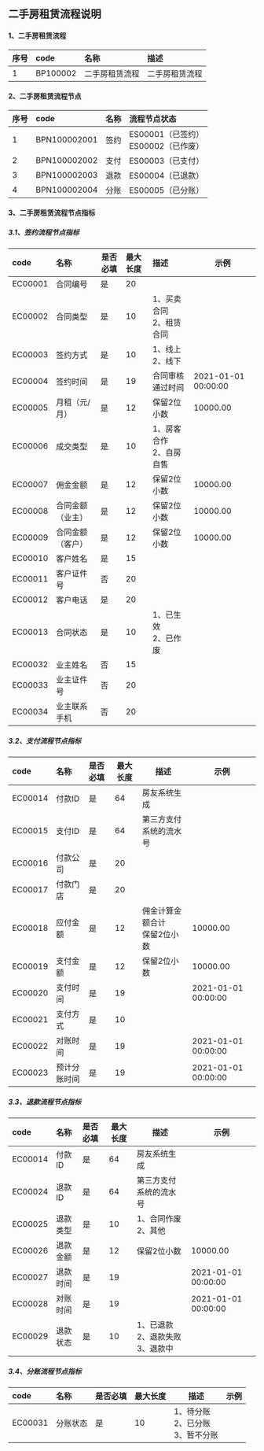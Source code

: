 ## 二手房租赁流程说明

#### 1、二手房租赁流程
| 序号 | code | 名称 | 描述 |
| :---- | :---- | :---- | :----- |
| 1 | BP100002 | 二手房租赁流程 | 二手房租赁流程 |



#### 2、二手房租赁流程节点

| 序号 | code | 名称 |流程节点状态 |
| :---- | :---- | :----- |:----- |
| 1 | BPN100002001 | 签约 | ES00001（已签约）<br/>ES00002（已作废）|
| 2 | BPN100002002 | 支付 | ES00003（已支付）|
| 3 | BPN100002003 | 退款 | ES00004（已退款）|
| 4 | BPN100002004 | 分账 | ES00005（已分账）|



#### 3、二手房租赁流程节点指标

##### 3.1、签约流程节点指标
| code | 名称 | 是否必填 | 最大长度 | 描述 | 示例 |
| :---- | :----- | ------ | :----- | :----- | ------ |
| EC00001 | 合同编号 | 是 | 20 |  |  |
| EC00002 | 合同类型 | 是 | 10 | 1、买卖合同<br/>2、租赁合同 |  |
| EC00003 | 签约方式 | 是 | 10 | 1、线上<br/>2、线下 |  |
| EC00004 | 签约时间 | 是 | 19 | 合同审核通过时间 | 2021-01-01 00:00:00 |
| EC00005 | 月租（元/月） | 是 | 12 | 保留2位小数 | 10000.00 |
| EC00006 | 成交类型 | 是 | 10 | 1、房客合作<br/>2、自房自售 |  |
| EC00007 | 佣金金额 | 是 | 12 | 保留2位小数 | 10000.00 |
| EC00008 | 合同金额（业主） | 是 | 12 | 保留2位小数 | 10000.00 |
| EC00009 | 合同金额（客户） | 是 | 12 | 保留2位小数 | 10000.00 |
| EC00010 | 客户姓名 | 是 | 15 |  |  |
| EC00011 | 客户证件号 | 否 | 20 |  |  |
| EC00012 | 客户电话 | 是 | 20 |  |  |
| EC00013 | 合同状态 | 是 | 10 | 1、已生效<br/>2、已作废 |  |
| EC00032 | 业主姓名 | 否 | 15 |  |  |
| EC00033 | 业主证件号 | 否 | 20 |  |  |
| EC00034 | 业主联系手机 | 否 | 20 |  |  |


##### 3.2、支付流程节点指标

| code | 名称 | 是否必填 | 最大长度 | 描述 | 示例 |
| :---- | :----- | :----- | ------ | ------ | ------ |
| EC00014 | 付款ID | 是 | 64 | 房友系统生成 |  |
| EC00015 | 支付ID | 是 | 64 | 第三方支付系统的流水号 |  |
| EC00016 | 付款公司 | 是 | 20 |  |  |
| EC00017 | 付款门店 | 是 | 20 |  |  |
| EC00018 | 应付金额 | 是 | 12 | 佣金计算金额合计<br/>保留2位小数 | 10000.00 |
| EC00019 | 支付金额 | 是 | 12 | 保留2位小数 | 10000.00 |
| EC00020 | 支付时间 | 是 | 19 |  | 2021-01-01 00:00:00 |
| EC00021 | 支付方式 | 是 | 10 |  |  |
| EC00022 | 对账时间 | 是 | 19 |  | 2021-01-01 00:00:00 |
| EC00023 | 预计分账时间 | 是 | 19 |  | 2021-01-01 00:00:00 |



##### 3.3、退款流程节点指标

| code | 名称 | 是否必填 | 最大长度 | 描述 | 示例 |
| :---- | :----- | :----- | ------ | ------ | ------ |
| EC00014 | 付款ID | 是 | 64 | 房友系统生成 |  |
| EC00024 | 退款ID | 是 | 64 | 第三方支付系统的流水号 |  |
| EC00025 | 退款类型 | 是 | 10 | 1、合同作废<br/>2、其他 |  |
| EC00026 | 退款金额 | 是 | 12 | 保留2位小数 | 10000.00 |
| EC00027 | 退款时间 | 是 | 19 |  | 2021-01-01 00:00:00 |
| EC00028 | 对账时间 | 是 | 19 |  | 2021-01-01 00:00:00 |
| EC00029 | 退款状态 | 是 | 10 | 1、已退款<br/>2、退款失败<br/>3、退款中 |  |



##### 3.4、分账流程节点指标

| code | 名称 | 是否必填 | 最大长度 | 描述 | 示例 |
| :---- | :----- | :----- | ------ | ------ | ------ |
| EC00031 | 分账状态 | 是 | 10 | 1、待分账<br/>2、已分账<br/>3、暂不分账 |  |
